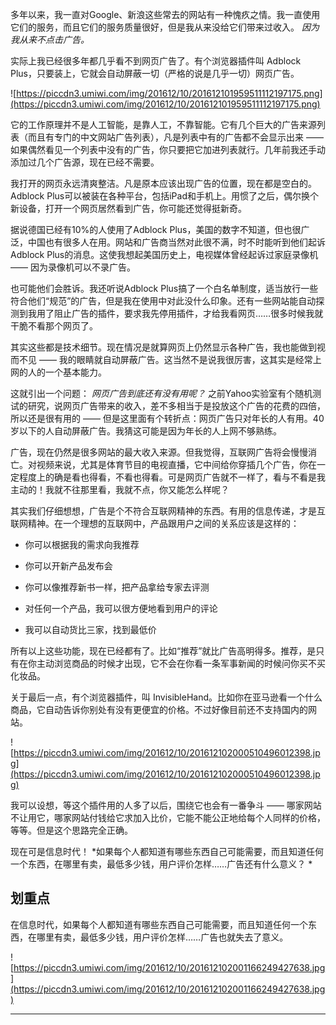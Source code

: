 多年以来，我一直对Google、新浪这些常去的网站有一种愧疚之情。我一直使用它们的服务，而且它们的服务质量很好，但是我从来没给它们带来过收入。 *因为我从来不点击广告。*

实际上我已经很多年都几乎看不到网页广告了。有个浏览器插件叫 Adblock Plus，只要装上，它就会自动屏蔽一切（严格的说是几乎一切）网页广告。 

![https://piccdn3.umiwi.com/img/201612/10/201612101959511112197175.png](https://piccdn3.umiwi.com/img/201612/10/201612101959511112197175.png)

它的工作原理并不是人工智能，是靠人工，不靠智能。它有几个巨大的广告来源列表（而且有专门的中文网站广告列表），凡是列表中有的广告都不会显示出来 —— 如果偶然看见一个列表中没有的广告，你只要把它加进列表就行。几年前我还手动添加过几个广告源，现在已经不需要。

我打开的网页永远清爽整洁。凡是原本应该出现广告的位置，现在都是空白的。Adblock Plus可以被装在各种平台，包括iPad和手机上。用惯了之后，偶尔换个新设备，打开一个网页居然看到广告，你可能还觉得挺新奇。

据说德国已经有10%的人使用了Adblock Plus，美国的数字不知道，但也很广泛，中国也有很多人在用。网站和广告商当然对此很不满，时不时能听到他们起诉Adblock Plus的消息。这使我想起美国历史上，电视媒体曾经起诉过家庭录像机 —— 因为录像机可以不录广告。

也可能他们会胜诉。我还听说Adblock Plus搞了一个白名单制度，适当放行一些符合他们“规范”的广告，但是我在使用中对此没什么印象。还有一些网站能自动探测到我用了阻止广告的插件，要求我先停用插件，才给我看网页……很多时候我就干脆不看那个网页了。

其实这些都是技术细节。现在情况是就算网页上仍然显示各种广告，我也能做到视而不见 —— 我的眼睛就自动屏蔽广告。这当然不是说我很厉害，这其实是经常上网的人的一个基本能力。

这就引出一个问题： *网页广告到底还有没有用呢？* 之前Yahoo实验室有个随机测试的研究，说网页广告带来的收入，差不多相当于是投放这个广告的花费的四倍，所以还是很有用的 —— 但是这里面有个转折点：网页广告只对年长的人有用。40岁以下的人自动屏蔽广告。我猜这可能是因为年长的人上网不够熟练。

广告，现在仍然是很多网站的最大收入来源。但我觉得，互联网广告将会慢慢消亡。对视频来说，尤其是体育节目的电视直播，它中间给你穿插几个广告，你在一定程度上的确是看也得看，不看也得看。可是网页广告就不一样了，看与不看是我主动的！我就不往那里看，我就不点，你又能怎么样呢？

其实我们仔细想想，广告是个不符合互联网精神的东西。有用的信息传递，才是互联网精神。在一个理想的互联网中，产品跟用户之间的关系应该是这样的：

* 你可以根据我的需求向我推荐

* 你可以开新产品发布会

* 你可以像推荐新书一样，把产品拿给专家去评测

* 对任何一个产品，我可以很方便地看到用户的评论

* 我可以自动货比三家，找到最低价

所有以上这些功能，现在已经都有了。比如“推荐”就比广告高明得多。推荐，是只有在你主动浏览商品的时候才出现，它不会在你看一条军事新闻的时候问你买不买化妆品。

关于最后一点，有个浏览器插件，叫 InvisibleHand。比如你在亚马逊看一个什么商品，它自动告诉你别处有没有更便宜的价格。不过好像目前还不支持国内的网站。 

![https://piccdn3.umiwi.com/img/201612/10/201612102000510496012398.jpg](https://piccdn3.umiwi.com/img/201612/10/201612102000510496012398.jpg)

我可以设想，等这个插件用的人多了以后，围绕它也会有一番争斗 —— 哪家网站不让用它，哪家网站付钱给它求加入比价，它能不能公正地给每个人同样的价格，等等。但是这个思路完全正确。

现在可是信息时代！ *如果每个人都知道有哪些东西自己可能需要，而且知道任何一个东西，在哪里有卖，最低多少钱，用户评价怎样……广告还有什么意义？ *

## 划重点

在信息时代，如果每个人都知道有哪些东西自己可能需要，而且知道任何一个东西，在哪里有卖，最低多少钱，用户评价怎样……广告也就失去了意义。 

![https://piccdn3.umiwi.com/img/201612/10/201612102001166249427638.jpg](https://piccdn3.umiwi.com/img/201612/10/201612102001166249427638.jpg)

---
